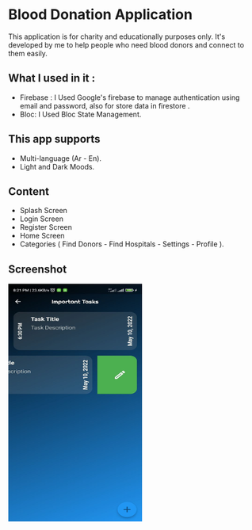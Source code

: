 # Blood Donation Application

This application is for charity and educationally purposes only.
It's developed by me to help people who need blood donors and connect to them easily.


## What I used in it :
- Firebase : I Used Google's firebase to manage authentication using email and password, also for store data in firestore .
- Bloc: I Used Bloc State Management.

## This app supports
- Multi-language (Ar - En).
- Light and Dark Moods.


## Content
* Splash Screen
* Login Screen
* Register Screen
* Home Screen
* Categories ( Find Donors - Find Hospitals - Settings - Profile ).

## Screenshot
<img src="https://github.com/Moaaz-Mohammed/Moaaz-Mohammed/blob/main/photo_2022-05-07_20-22-53%20(2).jpg" width=270 height=480>